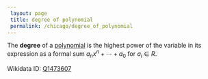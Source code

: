 ```yaml
---
 layout: page
 title: degree of polynomial
 permalink: /chicago/degree_of_polynomial
---
```


The **degree** of a [polynomial](https://defsmath.github.io/DefsMath/polynomial_ring) is the highest power of the variable in its expression as a formal sum $a_nx^n + \cdots + a_0$ for $a_i \in R$.

Wikidata ID: [Q1473607](https://www.wikidata.org/wiki/Q1473607)